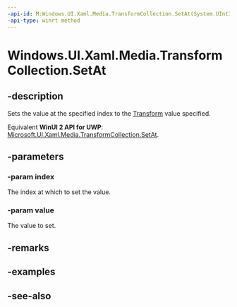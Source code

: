 ```yaml
---
-api-id: M:Windows.UI.Xaml.Media.TransformCollection.SetAt(System.UInt32,Windows.UI.Xaml.Media.Transform)
-api-type: winrt method
---
```


<!-- Method syntax
public void SetAt(System.UInt32 index, Windows.UI.Xaml.Media.Transform value)
-->

# Windows.UI.Xaml.Media.TransformCollection.SetAt

## -description
Sets the value at the specified index to the [Transform](transform.md) value specified.

Equivalent **WinUI 2 API for UWP**: [Microsoft.UI.Xaml.Media.TransformCollection.SetAt](/windows/winui/api/microsoft.ui.xaml.media.transformcollection.setat).

## -parameters
### -param index
The index at which to set the value.

### -param value
The value to set.

## -remarks

## -examples

## -see-also
